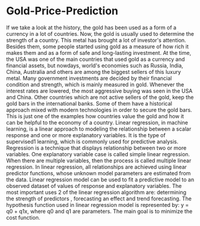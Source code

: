 # Gold-Price-Prediction
If we take a look at the history, the gold has been used as a form of a currency in a lot of countries. 
Now, the gold is usually used to determine the strength of a country. This metal has brought a lot of investor's attention. 
Besides them, some people started using gold as a measure of how rich it makes them and as a form of safe and long-lasting investment. At the time, the USA was one of the main countries that used gold as a currency and financial assets, but nowdays, world's economies such as Russia, India, China, Australia and others are among the biggest sellers of this luxury metal. Many government investments are decided by their financial condition and strength, which is mainly measured in gold. Whenever the interest rates are lowered, the most aggressive buying was seen in the USA and China. Other countries which are not active sellers of the gold, keep the gold bars in the international banks. Some of them have a historical approach mixed with modern technologies in order to secure the gold bars. This is just one of the examples how 
countries value the gold and how it can be helpful to the economy of a country.
Linear regression, in machine learning, is a linear approach to modeling the relationship between a scalar response and one or more explanatory variables. It is the type of supervised1 learning, which is commonly used for predictive analysis. Regression is a technique that displays relationship between two or more variables. One explanatory variable case is called simple linear regression. When there are multiple variables, then the process is called multiple linear regression. In linear regression, all relationships are achieved using linear predictor functions, whose unknown model parameters are estimated from the data.
Linear regression model can be used to fit a predictive model to an observed
dataset of values of response and explanatory variables. The most important uses
2 of the linear regression algorithm are: determining the strength of predictors ,
forecasting an effect and trend forecasting.
The hypothesis function used in linear regression model is represented by:
                      y = q0 + q1x,
where q0 and q1 are parameters. The main goal is to minimize the cost function.

